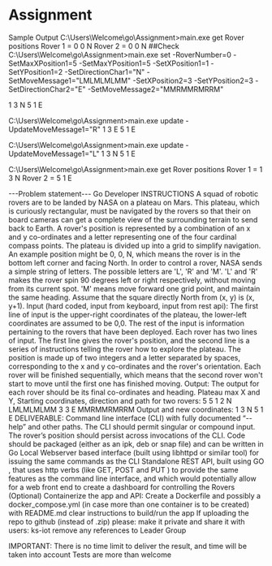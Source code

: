 # Assignment
Sample Output
C:\Users\Welcome\go\Assignment>main.exe get
Rover positions
Rover 1 =  0   0   N
Rover 2 =  0   0   N
##Check
C:\Users\Welcome\go\Assignment>main.exe set -RoverNumber=0 -SetMaxXPosition1=5 -SetMaxYPosition1=5 -SetXPosition1=1 -SetYPosition1=2 -SetDirectionChar1="N" -SetMoveMessage1="LMLMLMLMM" -SetXPosition2=3 -SetYPosition2=3 -SetDirectionChar2="E" -SetMoveMessage2="MMRMMRMRRM"

1   3   N
5   1   E

C:\Users\Welcome\go\Assignment>main.exe update -UpdateMoveMessage1="R"
1   3   E
5   1   E

C:\Users\Welcome\go\Assignment>main.exe update -UpdateMoveMessage1="L"
1   3   N
5   1   E

C:\Users\Welcome\go\Assignment>main.exe get
Rover positions
Rover 1 =  1   3   N
Rover 2 =  5   1   E

---Problem statement---
Go Developer
INSTRUCTIONS
A squad of robotic rovers are to be landed by NASA on a plateau on Mars.
This plateau, which is curiously rectangular, must be navigated by the rovers so that their on board cameras can get a complete view of the
surrounding terrain to send back to Earth.
A rover's position is represented by a combination of an x and y co-ordinates and a letter representing one of the four cardinal compass points.
The plateau is divided up into a grid to simplify navigation. An example position might be 0, 0, N, which means the rover is in the bottom left
corner and facing North.
In order to control a rover, NASA sends a simple string of letters. The possible letters are 'L', 'R' and 'M'. 'L' and 'R' makes the rover spin 90
degrees left or right respectively, without moving from its current spot.
'M' means move forward one grid point, and maintain the same heading.
Assume that the square directly North from (x, y) is (x, y+1).
Input (hard coded, input from keyboard, input from rest api):
The first line of input is the upper-right coordinates of the plateau, the lower-left coordinates are assumed to be 0,0. The rest of the input is
information pertaining to the rovers that have been deployed. Each rover has two lines of input. The first line gives the rover's position, and
the second line is a series of instructions telling the rover how to explore the plateau.
The position is made up of two integers and a letter separated by spaces, corresponding to the x and y co-ordinates and the rover's
orientation. Each rover will be finished sequentially, which means that the second rover won't start to move until the first one has finished
moving. Output:
The output for each rover should be its final co-ordinates and heading.
Plateau max X and Y, Starting coordinates, direction and path for two rovers:
5 5
1 2 N
LMLMLMLMM
3 3 E
MMRMMRMRRM
Output and new coordinates:
1 3 N
5 1 E
DELIVERABLE:
Command line interface (CLI) with fully documented “--help” and other paths. The CLI should permit singular or compound input. The
rover’s position should persist across invocations of the CLI.
Code should be packaged (either as an ipk, deb or snap file) and can be written in Go
Local Webserver based interface (built using libhttpd or similar tool) for issuing the same commands as the CLI Standalone REST
API, built using GO , that uses http verbs (like GET, POST and PUT ) to provide the same features as the command line interface,
and which would potentially allow for a web front end to create a dashboard for controlling the Rovers
(Optional) Containerize the app and API: Create a Dockerfile and possibly a docker_compose.yml (in case more than
one container is to be created) with README.md clear instructions to build/run the app
If uploading the repo to github (instead of .zip) please:
make it private and share it with users: ks-iot
remove any references to Leader Group

IMPORTANT:
There is no time limit to deliver the result, and time will be taken into account
Tests are more than welcome
